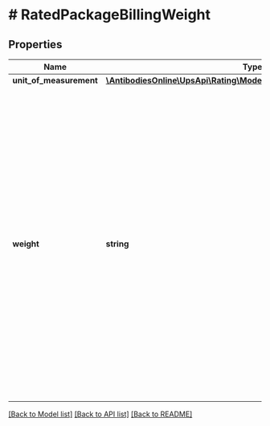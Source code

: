 # # RatedPackageBillingWeight

## Properties

Name | Type | Description | Notes
------------ | ------------- | ------------- | -------------
**unit_of_measurement** | [**\AntibodiesOnline\UpsApi\Rating\Model\BillingWeightUnitOfMeasurement**](BillingWeightUnitOfMeasurement.md) |  |
**weight** | **string** | The value for the billable weight associated with the package.  When using a negotiated divisor different from the published UPS divisor (139 for inches and 5,000 for cm), the weight returned is based on the published divisor. Rates, however, are based on the negotiated divisor. |

[[Back to Model list]](../../README.md#models) [[Back to API list]](../../README.md#endpoints) [[Back to README]](../../README.md)
